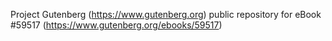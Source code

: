 Project Gutenberg (https://www.gutenberg.org) public repository for
eBook #59517 (https://www.gutenberg.org/ebooks/59517)
